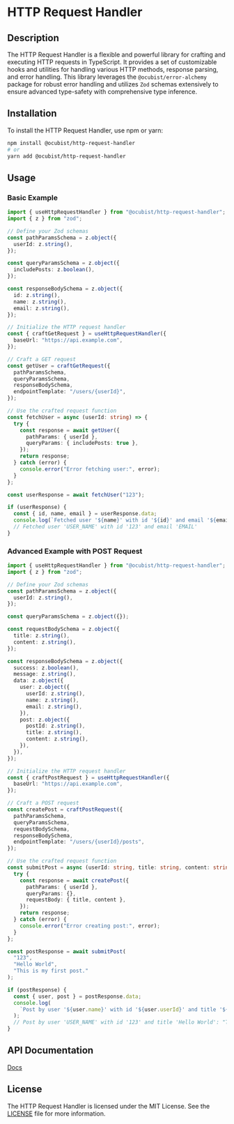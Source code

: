 # HTTP Request Handler

## Description

The HTTP Request Handler is a flexible and powerful library for crafting and executing HTTP requests in TypeScript. It provides a set of customizable hooks and utilities for handling various HTTP methods, response parsing, and error handling. This library leverages the `@ocubist/error-alchemy` package for robust error handling and utilizes `Zod` schemas extensively to ensure advanced type-safety with comprehensive type inference.

## Installation

To install the HTTP Request Handler, use npm or yarn:

```bash
npm install @ocubist/http-request-handler
# or
yarn add @ocubist/http-request-handler
```

## Usage

### Basic Example

```ts
import { useHttpRequestHandler } from "@ocubist/http-request-handler";
import { z } from "zod";

// Define your Zod schemas
const pathParamsSchema = z.object({
  userId: z.string(),
});

const queryParamsSchema = z.object({
  includePosts: z.boolean(),
});

const responseBodySchema = z.object({
  id: z.string(),
  name: z.string(),
  email: z.string(),
});

// Initialize the HTTP request handler
const { craftGetRequest } = useHttpRequestHandler({
  baseUrl: "https://api.example.com",
});

// Craft a GET request
const getUser = craftGetRequest({
  pathParamsSchema,
  queryParamsSchema,
  responseBodySchema,
  endpointTemplate: "/users/{userId}",
});

// Use the crafted request function
const fetchUser = async (userId: string) => {
  try {
    const response = await getUser({
      pathParams: { userId },
      queryParams: { includePosts: true },
    });
    return response;
  } catch (error) {
    console.error("Error fetching user:", error);
  }
};

const userResponse = await fetchUser("123");

if (userResponse) {
  const { id, name, email } = userResponse.data;
  console.log(`Fetched user '${name}' with id '${id}' and email '${email}'`);
  // Fetched user 'USER_NAME' with id '123' and email 'EMAIL'
}
```

### Advanced Example with POST Request

```ts
import { useHttpRequestHandler } from "@ocubist/http-request-handler";
import { z } from "zod";

// Define your Zod schemas
const pathParamsSchema = z.object({
  userId: z.string(),
});

const queryParamsSchema = z.object({});

const requestBodySchema = z.object({
  title: z.string(),
  content: z.string(),
});

const responseBodySchema = z.object({
  success: z.boolean(),
  message: z.string(),
  data: z.object({
    user: z.object({
      userId: z.string(),
      name: z.string(),
      email: z.string(),
    }),
    post: z.object({
      postId: z.string(),
      title: z.string(),
      content: z.string(),
    }),
  }),
});

// Initialize the HTTP request handler
const { craftPostRequest } = useHttpRequestHandler({
  baseUrl: "https://api.example.com",
});

// Craft a POST request
const createPost = craftPostRequest({
  pathParamsSchema,
  queryParamsSchema,
  requestBodySchema,
  responseBodySchema,
  endpointTemplate: "/users/{userId}/posts",
});

// Use the crafted request function
const submitPost = async (userId: string, title: string, content: string) => {
  try {
    const response = await createPost({
      pathParams: { userId },
      queryParams: {},
      requestBody: { title, content },
    });
    return response;
  } catch (error) {
    console.error("Error creating post:", error);
  }
};

const postResponse = await submitPost(
  "123",
  "Hello World",
  "This is my first post."
);

if (postResponse) {
  const { user, post } = postResponse.data;
  console.log(
    `Post by user '${user.name}' with id '${user.userId}' and title '${post.title}': "${post.content}"`
  );
  // Post by user 'USER_NAME' with id '123' and title 'Hello World': "This is my first post."
}
```

## API Documentation

[Docs](https://ocubist.github.io/http-request-handler/)

## License

The HTTP Request Handler is licensed under the MIT License. See the [LICENSE](LICENSE.md) file for more information.
